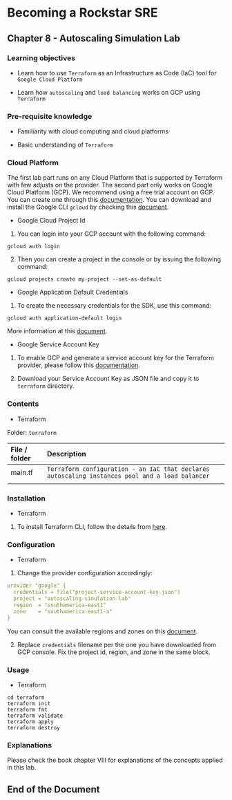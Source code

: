# Becoming a Rockstar SRE

## Chapter 8 - Autoscaling Simulation Lab

### Learning objectives

* Learn how to use `Terraform` as an Infrastructure as Code (IaC) tool for `Google Cloud Platform`

* Learn how `autoscaling` and `load balancing` works on GCP using `Terraform`

### Pre-requisite knowledge

* Familiarity with cloud computing and cloud platforms

* Basic understanding of `Terraform`

### Cloud Platform

The first lab part runs on any Cloud Platform that is supported by Terraform with few adjusts on the provider. The second part only works on Google Cloud Platform (GCP). We recommend using a free trial account on GCP. You can create one through this [documentation](https://cloud.google.com/free). You can download and install the Google CLI `gcloud` by checking this [document](https://cloud.google.com/sdk/docs/install).

* Google Cloud Project Id

1. You can login into your GCP account with the following command:

`gcloud auth login`

2. Then you can create a project in the console or by issuing the following command:

`gcloud projects create my-project --set-as-default`

* Google Application Default Credentials

1. To create the necessary credentials for the SDK, use this command:

`gcloud auth application-default login`

More information at this [document](https://cloud.google.com/docs/authentication#adc).

* Google Service Account Key

1. To enable GCP and generate a service account key for the Terraform provider, please follow this [documentation](https://learn.hashicorp.com/tutorials/terraform/google-cloud-platform-build?in=terraform/gcp-get-started#set-up-gcp).

2. Download your Service Account Key as JSON file and copy it to `terraform` directory.

### Contents

* Terraform

Folder: `terraform`

| **File / folder** | **Description** |
|:--------------------------------|:--------------------------------|
| main.tf | `Terraform configuration - an IaC that declares autoscaling instances pool and a load balancer` |
| | |

### Installation

* Terraform

1. To install Terraform CLI, follow the details from [here](https://learn.hashicorp.com/tutorials/terraform/install-cli).

### Configuration

* Terraform

1. Change the provider configuration accordingly:

```yaml
provider "google" {
  credentials = file("project-service-account-key.json")
  project = "autoscaling-simulation-lab"
  region  = "southamerica-east1"
  zone    = "southamerica-east1-a"
}
```

You can consult the available regions and zones on this [document](https://cloud.google.com/compute/docs/regions-zones).

2. Replace `credentials` filename per the one you have downloaded from GCP console. Fix the project id, region, and zone in the same block.


### Usage

* Terraform

```shell
cd terraform
terraform init
terraform fmt
terraform validate
terraform apply
terraform destroy
```

### Explanations

Please check the book chapter VIII for explanations of the concepts applied in this lab.


## End of the Document
